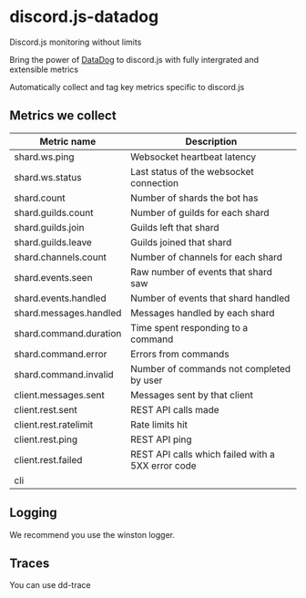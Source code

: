 # discord.js-datadog
Discord.js monitoring without limits

Bring the power of [DataDog](https://www.datadoghq.com/) to discord.js with fully intergrated and extensible metrics

Automatically collect and tag key metrics specific to discord.js

## Metrics we collect

| Metric name            | Description                                       |
|------------------------|---------------------------------------------------|
| shard.ws.ping          | Websocket heartbeat latency                       |
| shard.ws.status        | Last status of the websocket connection           |
| shard.count            | Number of shards the bot has                      |
| shard.guilds.count     | Number of guilds for each shard                   |
| shard.guilds.join      | Guilds left that shard                            |
| shard.guilds.leave     | Guilds joined that shard                          |
| shard.channels.count   | Number of channels for each shard                 |
| shard.events.seen      | Raw number of events that shard saw               |
| shard.events.handled   | Number of events that shard handled               |
| shard.messages.handled | Messages handled by each shard                    |
| shard.command.duration | Time spent responding to a command                |
| shard.command.error    | Errors from commands                              |
| shard.command.invalid  | Number of commands not completed by user          |
| client.messages.sent   | Messages sent by that client                      |
| client.rest.sent       | REST API calls made                               |
| client.rest.ratelimit  | Rate limits hit                                   |
| client.rest.ping       | REST API ping                                     |
| client.rest.failed     | REST API calls which failed with a 5XX error code |
| cli                    |                                                   |

## Logging

We recommend you use the winston logger.

## Traces

You can use dd-trace 